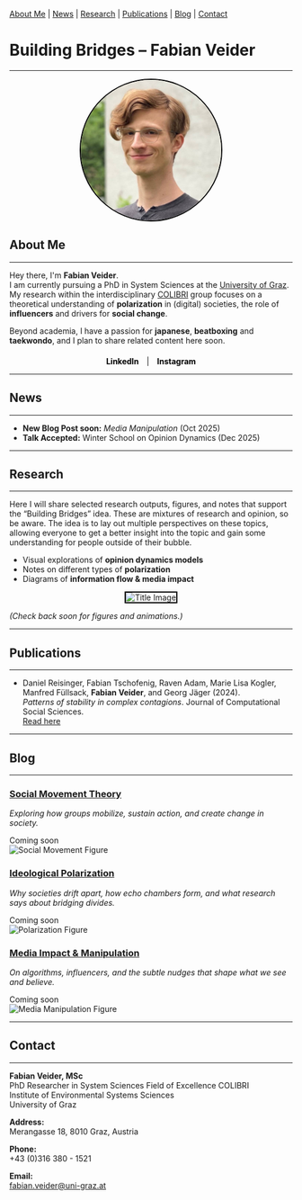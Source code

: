 [About Me](#about) | [News](#news) | [Research](#research) | [Publications](#publications) | [Blog](#blog) | [Contact](#contact)

# Building Bridges – Fabian Veider
---

<img src="Selfie_Fabian_Veider_Smaller.jpeg" alt="Fabian Veider" width="250" height="250" style="border-radius:50%; border: 2px solid black; display:block; margin: 0 auto;">

## About Me <a name="about"></a>
---

Hey there, I'm **Fabian Veider**.  
I am currently pursuing a PhD in System Sciences at the [University of Graz](https://ess.uni-graz.at/en/about-the-department/management-and-employees/). My research within the interdisciplinary [COLIBRI](https://colibri.uni-graz.at/en/doctoral-consortium-complexity-of-life/phd-students/fabian-veider/) group focuses on a theoretical understanding of **polarization** in (digital) societies, the role of **influencers** and drivers for **social change**.

Beyond academia, I have a passion for **japanese**, **beatboxing** and **taekwondo**, and I plan to share related content here soon.

<div style="text-align:center; margin-top: 20px;">
    <a href="https://www.linkedin.com/in/fabian-veider-67a872241/" style="text-decoration:none; color:black; font-weight:bold; margin-right:10px;">LinkedIn</a> | 
    <a href="https://www.instagram.com/fabian_veider/" style="text-decoration:none; color:black; font-weight:bold; margin-left:10px;">Instagram</a>
</div>

---

## News <a name="news"></a>
---

<ul class="news-list">
  <li>
    <strong>New Blog Post soon:</strong> <em>Media Manipulation</em> <span class="date">(Oct 2025)</span>
  </li>
  <li>
    <strong>Talk Accepted:</strong> Winter School on Opinion Dynamics <span class="date">(Dec 2025)</span>
  </li>
</ul>

---

## Research <a name="research"></a>
---

Here I will share selected research outputs, figures, and notes that support the “Building Bridges” idea. 
These are mixtures of research and opinion, so be aware. The idea is to lay out multiple perspectives on these topics,
allowing everyone to get a better insight into the topic and gain some understanding for people outside of their bubble.

- Visual explorations of **opinion dynamics models**  
- Notes on different types of **polarization**  
- Diagrams of **information flow & media impact**
  
<div style="text-align:center;">
    <img src="icon_01.svg" alt="Title Image" width="838" height="405" style="border: 2px solid black;">
</div>

*(Check back soon for figures and animations.)*

---

## Publications <a name="publications"></a>
---

- Daniel Reisinger, Fabian Tschofenig, Raven Adam, Marie Lisa Kogler, Manfred Füllsack, **Fabian Veider**, and Georg Jäger (2024).  
  *Patterns of stability in complex contagions*. Journal of Computational Social Sciences.  
  [Read here](https://link.springer.com/article/10.1007/s42001-024-00294-3)

---

## Blog <a name="blog"></a>
---

<div class="blog-list">

<div class="blog-card">
  <div class="blog-text">
    <h3><a href="./blog/social-movement-theory.md">Social Movement Theory</a></h3>
    <p><em>Exploring how groups mobilize, sustain action, and create change in society.</em></p>
    <span class="date">Coming soon</span>
  </div>
  <img src="./assets/img/social-movement.png" alt="Social Movement Figure" class="blog-thumb">
</div>

<div class="blog-card">
  <div class="blog-text">
    <h3><a href="./blog/ideological-polarization.md">Ideological Polarization</a></h3>
    <p><em>Why societies drift apart, how echo chambers form, and what research says about bridging divides.</em></p>
    <span class="date">Coming soon</span>
  </div>
  <img src="./assets/img/polarization.png" alt="Polarization Figure" class="blog-thumb">
</div>

<div class="blog-card">
  <div class="blog-text">
    <h3><a href="./blog/media-manipulation.md">Media Impact & Manipulation</a></h3>
    <p><em>On algorithms, influencers, and the subtle nudges that shape what we see and believe.</em></p>
    <span class="date">Coming soon</span>
  </div>
  <img src="./assets/img/media.png" alt="Media Manipulation Figure" class="blog-thumb">
</div>

</div>

---

## Contact <a name="contact"></a>
---

**Fabian Veider, MSc**  
PhD Researcher in System Sciences
Field of Excellence COLIBRI  
Institute of Environmental Systems Sciences  
University of Graz  

**Address:**  
Merangasse 18, 8010 Graz, Austria  

**Phone:**  
+43 (0)316 380 - 1521  

**Email:**  
fabian.veider@uni-graz.at
